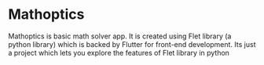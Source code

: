 # Mathoptics
Mathoptics is basic math solver app. It is created using Flet library (a python library) which is backed by Flutter for front-end development. Its just a project which lets you explore the features of Flet library in python
